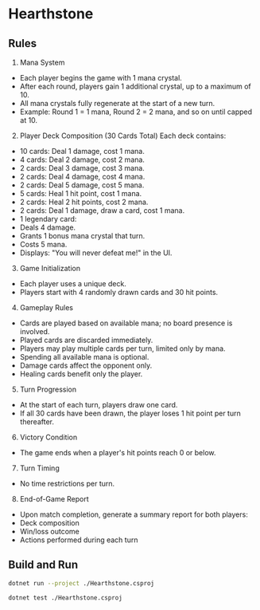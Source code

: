 # Hearthstone

## Rules

1. Mana System

- Each player begins the game with 1 mana crystal.
- After each round, players gain 1 additional crystal, up to a maximum of 10.
- All mana crystals fully regenerate at the start of a new turn.
- Example: Round 1 = 1 mana, Round 2 = 2 mana, and so on until capped at 10.

2. Player Deck Composition (30 Cards Total) Each deck contains:

- 10 cards: Deal 1 damage, cost 1 mana.
- 4 cards: Deal 2 damage, cost 2 mana.
- 2 cards: Deal 3 damage, cost 3 mana.
- 2 cards: Deal 4 damage, cost 4 mana.
- 2 cards: Deal 5 damage, cost 5 mana.
- 5 cards: Heal 1 hit point, cost 1 mana.
- 2 cards: Heal 2 hit points, cost 2 mana.
- 2 cards: Deal 1 damage, draw a card, cost 1 mana.
- 1 legendary card:
- Deals 4 damage.
- Grants 1 bonus mana crystal that turn.
- Costs 5 mana.
- Displays: "You will never defeat me!" in the UI.

3. Game Initialization

- Each player uses a unique deck.
- Players start with 4 randomly drawn cards and 30 hit points.

4. Gameplay Rules

- Cards are played based on available mana; no board presence is involved.
- Played cards are discarded immediately.
- Players may play multiple cards per turn, limited only by mana.
- Spending all available mana is optional.
- Damage cards affect the opponent only.
- Healing cards benefit only the player.

5. Turn Progression

- At the start of each turn, players draw one card.
- If all 30 cards have been drawn, the player loses 1 hit point per turn thereafter.

6. Victory Condition

- The game ends when a player's hit points reach 0 or below.

7. Turn Timing

- No time restrictions per turn.

8. End-of-Game Report

- Upon match completion, generate a summary report for both players:
- Deck composition
- Win/loss outcome
- Actions performed during each turn

## Build and Run

``` bash
dotnet run --project ./Hearthstone.csproj
```

``` bash
dotnet test ./Hearthstone.csproj
```
